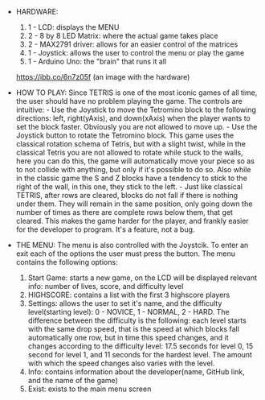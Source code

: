 - HARDWARE: 
     1. 1 - LCD: displays the MENU
     2. 2 - 8 by 8 LED Matrix: where the actual game takes place
     3. 2 - MAX2791 driver: allows for an easier control of the matrices
     4. 1 - Joystick: allows the user to control the menu or play the game
     5. 1 - Arduino Uno: the "brain" that runs it all
     
     https://ibb.co/6n7z05f (an image with the hardware)
   
 - HOW TO PLAY:
     Since TETRIS is one of the most iconic games of all time, the user should have no problem playing the game. The controls are intuitive:
       - Use the Joystick to move the Tetromino block to the following directions: left, right(yAxis), and down(xAxis) when the player wants
     to set the block faster. Obviously you are not allowed to move up.
       - Use the Joystick button to rotate the Tetromino block. This game uses the classical rotation schema of Tetris, but with a slight 
     twist, while in the classical Tetris you are not allowed to rotate while stuck to the walls, here you can do this, the game will
     automatically move your piece so as to not collide with anything, but only if it's possible to do so. Also while in the classic game
     the S and Z blocks have a tendency to stick to the right of the wall, in this one, they stick to the left.
       - Just like classical TETRIS, after rows are cleared, blocks do not fall if there is nothing under them. They will remain in the same
     position, only going down the number of times as there are complete rows below them, that get cleared. This makes the game harder for
     the player, and frankly easier for the developer to program. It's a feature, not a bug.
  
  - THE MENU:
       The menu is also controlled with the Joystcik. To enter an exit each of the options the user must press the button. The menu
    contains the following options:
       1. Start Game: starts a new game, on the LCD will be displayed relevant info: number of lives, score, and difficulty level
       2. HIGHSCORE: contains a list with the first 3 highscore players
       3. Settings: allows the user to set it's name, and the difficulty level(starting level): 0 - NOVICE, 1 - NORMAL, 2 - HARD.
                     The difference between the difficulty is the following: each level starts with the same drop speed, that is
                     the speed at which blocks fall automatically one row, but in time this speed changes, and it changes according to 
                     the difficulty level: 17.5 seconds for level 0, 15 second for level 1, and 11 seconds for the hardest level. The                            amount with which the speed changes also varies with the level. 
       4. Info: contains information about the developer(name, GitHub link, and the name of the game)
       5. Exist: exists to the main menu screen
